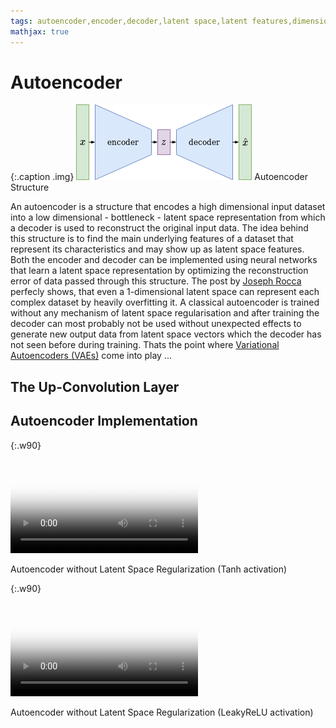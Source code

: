 ```yaml
---
tags: autoencoder,encoder,decoder,latent space,latent features,dimensionality reduction,reconstruction
mathjax: true
---
```

# Autoencoder

{:.caption .img}
![Classical Autoencoder](assets/images/autoencoder.png)
Autoencoder Structure

An autoencoder is a structure that encodes a high dimensional input dataset into a low dimensional - bottleneck - latent space representation from which a decoder is used to reconstruct the original input data. The idea behind this structure is to find the main underlying features of a dataset that represent its characteristics and may show up as latent space features. Both the encoder and decoder can be implemented using neural networks that learn a latent space representation by optimizing the reconstruction error of data passed through this structure. The post by [Joseph Rocca](https://towardsdatascience.com/@joseph.rocca) perfecly shows, that even a 1-dimensional latent space can represent each complex dataset by heavily overfitting it. A classical autoencoder is trained without any mechanism of latent space regularisation and after training the decoder can most probably not be used without unexpected effects to generate new output data from latent space vectors which the decoder has not seen before during training. Thats the point where [Variational Autoencoders (VAEs)](variational_autoencoder.md) come into play ...

## The Up-Convolution Layer

## Autoencoder Implementation

{:.w90}
<div class="video">
<video controls poster="/assets/videos/autoencoder_four_classes_tanh.png">
  <source src="/assets/videos/autoencoder_four_classes_tanh.webm" type="video/webm">
  <source src="/assets/videos/autoencoder_four_classes_tanh.ogv" type="video/ogg">
  <source src="/assets/videos/autoencoder_four_classes_tanh.mp4" type="video/mp4">
</video>
<p>Autoencoder without Latent Space Regularization (Tanh activation)</p>
</div>

{:.w90}
<div class="video">
<video controls poster="/assets/videos/autoencoder_four_classes_leaky_relu.png">
  <source src="/assets/videos/autoencoder_four_classes_leaky_relu.webm" type="video/webm">
  <source src="/assets/videos/autoencoder_four_classes_leaky_relu.ogv" type="video/ogg">
  <source src="/assets/videos/autoencoder_four_classes_leaky_relu.mp4" type="video/mp4">
</video>
<p>Autoencoder without Latent Space Regularization (LeakyReLU activation)</p>
</div>

